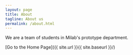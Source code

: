 ```yaml
---
layout: page
title: About
tagline: About us
permalink: /about.html
---
```


We are a team of students in Milab's prototype department.


[Go to the Home Page]({{ site.url }}{{ site.baseurl }}/)

